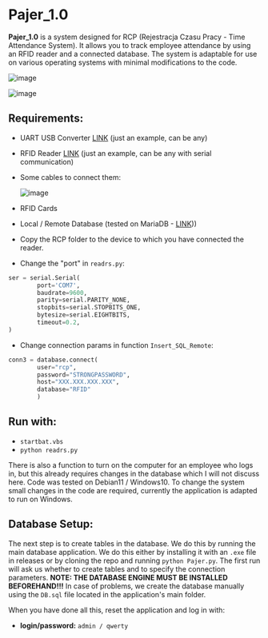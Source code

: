 
# Pajer_1.0


**Pajer_1.0** is a system designed for RCP (Rejestracja Czasu Pracy - Time Attendance System). It allows you to track employee attendance by using an RFID reader and a connected database. The system is adaptable for use on various operating systems with minimal modifications to the code.

![image](https://github.com/SmolinskiP/Pajer_1.0/assets/49648588/3e6ae949-02a2-44e2-b387-84bf9a701654)

![image](https://github.com/SmolinskiP/Pajer_1.0/assets/49648588/ec2d897e-ff28-47b5-88cd-755bf95b0a63)

## Requirements:

- UART USB Converter [LINK](https://www.aliexpress.com/item/1005003292190035.html?spm=a2g0o.productlist.main.5.16b6140d8GOvws&algo_pvid=efb61b3f-855d-4b4d-9d26-4174b9996db1&algo_exp_id=efb61b3f-855d-4b4d-9d26-4174b9996db1-2&pdp_npi=4%40dis%21PLN%2118.02%2110.82%21%21%214.28%21%21%4021038edf16921831215858663e3efc%2112000025051327922%21sea%21PL%210%21A&curPageLogUid=SEjpEf7GxtU5) (just an example, can be any)
- RFID Reader [LINK](https://www.aliexpress.com/item/4000067465590.html?spm=a2g0o.detail.1000060.1.57b81c99zDuN8p&gps-id=pcDetailBottomMoreThisSeller&scm=1007.13339.169870.0&scm_id=1007.13339.169870.0&scm-url=1007.13339.169870.0&pvid=2259797a-f788-425d-ae4e-221e6b91d645&_t=gps-id:pcDetailBottomMoreThisSeller,scm-url:1007.13339.169870.0,pvid:2259797a-f788-425d-ae4e-221e6b91d645,tpp_buckets:668%232846%238108%231977&&pdp_ext_f=%7B%22sku_id%22:%2212000018138193929%22,%22sceneId%22:%223339%22%7D) (just an example, can be any with serial communication)
- Some cables to connect them:

  ![image](https://github.com/SmolinskiP/Pajer_1.0/assets/49648588/f732247e-f309-45a8-a1fb-ebcad9c13951)
- RFID Cards
- Local / Remote Database (tested on MariaDB - [LINK](https://mariadb.org/download/)))
- Copy the RCP folder to the device to which you have connected the reader.
- Change the "port" in `readrs.py`:

```python
ser = serial.Serial(
        port='COM7',
        baudrate=9600,
        parity=serial.PARITY_NONE,
        stopbits=serial.STOPBITS_ONE,
        bytesize=serial.EIGHTBITS,
        timeout=0.2,
)
```

- Change connection params in function `Insert_SQL_Remote`:

```python
conn3 = database.connect(
        user="rcp",
        password="STRONGPASSWORD",
        host="XXX.XXX.XXX.XXX",
        database="RFID"
        )
```

## Run with:

- `startbat.vbs`
- `python readrs.py`

There is also a function to turn on the computer for an employee who logs in, but this already requires changes in the database which I will not discuss here. Code was tested on Debian11 / Windows10. To change the system small changes in the code are required, currently the application is adapted to run on Windows.

## Database Setup:

The next step is to create tables in the database. We do this by running the main database application. We do this either by installing it with an `.exe` file in releases or by cloning the repo and running `python Pajer.py`. The first run will ask us whether to create tables and to specify the connection parameters. **NOTE: THE DATABASE ENGINE MUST BE INSTALLED BEFOREHAND!!!** In case of problems, we create the database manually using the `DB.sql` file located in the application's main folder.

When you have done all this, reset the application and log in with:

- **login/password:** `admin / qwerty`
